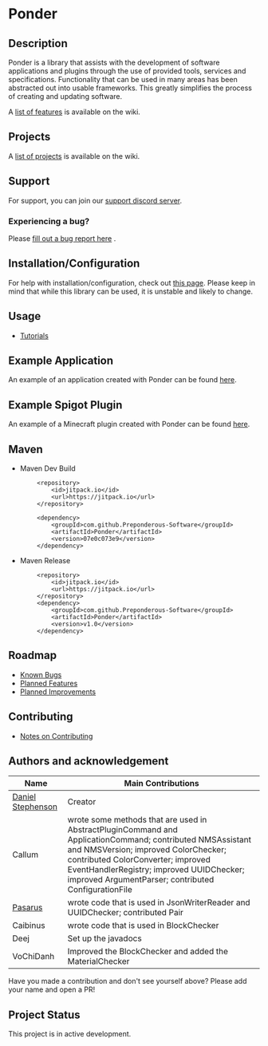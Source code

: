 # Ponder

## Description

Ponder is a library that assists with the development of software applications and plugins through the use of provided
tools, services and specifications. Functionality that can be used in many areas has been abstracted out into usable
frameworks. This greatly simplifies the process of creating and updating software.

A [list of features](https://github.com/Preponderous-Software/Ponder/wiki/Features) is available on the wiki.

## Projects

A [list of projects](https://github.com/Preponderous-Software/Ponder/wiki/Projects) is available on the wiki.

## Support

For support, you can join our [support discord server](https://discord.gg/G6wQxfcBMt).

### Experiencing a bug?

Please [fill out a bug report here](https://github.com/Preponderous-Software/Ponder/issues?q=is%3Aissue+is%3Aopen+label%3Abug)
.

## Installation/Configuration

For help with installation/configuration, check
out [this page](https://github.com/Preponderous-Software/Ponder/wiki/Setup-Tutorial-(Configuration)). Please keep in
mind that while this library can be used, it is unstable and likely to change.

## Usage

- [Tutorials](https://github.com/Preponderous-Software/Ponder/wiki/List-of-Tutorials)

## Example Application

An example of an application created with Ponder can be
found [here](https://github.com/Preponderous-Software/ExamplePonderApplication).

## Example Spigot Plugin

An example of a Minecraft plugin created with Ponder can be
found [here](https://github.com/Preponderous-Software/ExamplePonderPlugin).

## Maven

- Maven Dev Build

```
        <repository>
            <id>jitpack.io</id>
            <url>https://jitpack.io</url>
        </repository>

        <dependency>
            <groupId>com.github.Preponderous-Software</groupId>
            <artifactId>Ponder</artifactId>
            <version>07e0c073e9</version>
        </dependency>
```

- Maven Release

```
        <repository>
            <id>jitpack.io</id>
            <url>https://jitpack.io</url>
        </repository>
        <dependency>
            <groupId>com.github.Preponderous-Software</groupId>
            <artifactId>Ponder</artifactId>
            <version>v1.0</version>
        </dependency>
```

## Roadmap

- [Known Bugs](https://github.com/Preponderous-Software/Ponder/issues?q=is%3Aopen+is%3Aissue+label%3Abug)
- [Planned Features](https://github.com/Preponderous-Software/Ponder/issues?q=is%3Aopen+is%3Aissue+label%3AEpic)
- [Planned Improvements](https://github.com/Preponderous-Software/Ponder/issues?q=is%3Aopen+is%3Aissue+label%3Aimprovement)

## Contributing

- [Notes on Contributing](https://github.com/Preponderous-Software/Ponder/wiki/Contributing)

## Authors and acknowledgement

Name | Main Contributions
------------ | -------------
[Daniel Stephenson](https://github.com/dmccoystephenson) | Creator
Callum | wrote some methods that are used in AbstractPluginCommand and ApplicationCommand; contributed NMSAssistant and NMSVersion; improved ColorChecker; contributed ColorConverter; improved EventHandlerRegistry; improved UUIDChecker; improved ArgumentParser; contributed ConfigurationFile
[Pasarus](https://github.com/Pasarus) | wrote code that is used in JsonWriterReader and UUIDChecker; contributed Pair
Caibinus | wrote code that is used in BlockChecker
Deej | Set up the javadocs
VoChiDanh | Improved the BlockChecker and added the MaterialChecker

Have you made a contribution and don't see yourself above? Please add your name and open a PR!

## Project Status

This project is in active development.
